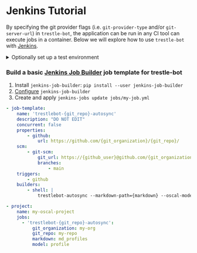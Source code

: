 # Jenkins Tutorial


By specifying the git provider flags (i.e. `git-provider-type` and/or `git-server-url`) in `trestle-bot`, the application can be run in any CI tool can execute jobs in a container. Below we will explore how to use `trestle-bot` with [Jenkins](https://www.jenkins.io/).

<details markdown="block">
  <summary>Optionally set up a test environment</summary>

  **Prerequisites**

  This tutorial will include how to stand up a local Jenkins environment for testing. To get started, ensure you have the following prerequisites: installed:

  - [Podman](https://podman.io/docs/installation)
  - [OpenShift Local](https://docs.redhat.com/en/documentation/red_hat_openshift_local/2.18/html/getting_started_guide/installation_gsg)
  - [Podman Desktop](https://podman.io/docs/installation)


  **High Level Steps**

  1. Run `crc setup` to ensure you system is properly configured
  2. Obtain your [pull secret](https://console.redhat.com/openshift/create/local)
  3. Initialize and start OpenShift [local](https://podman-desktop.io/docs/openshift/openshift-local)
  4. Get `oc` in your path by running `eval $(crc oc-env)`
  5. Get cluster credentials through `crc console --credentials` and run the `oc login` command
  6. Create a new project - `oc new-project jenkins-test`
  7. Deploy Jenkins with the template - `oc new-app jenkins-ephemeral`

</details>

### Build a basic [Jenkins Job Builder](https://docs.openstack.org/infra/jenkins-job-builder/) job template for trestle-bot

1. Install `jenkins-job-builder`: `pip install --user jenkins-job-builder`
2. [Configure](https://jenkins-job-builder.readthedocs.io/en/latest/execution.html) `jenkins-job-builder`
3. Create and apply `jenkins-jobs update jobs/my-job.yml`

```yaml
- job-template:
    name: 'trestlebot-{git_repo}-autosync'
    description: "DO NOT EDIT"
    concurrent: false
    properties:
        - github:
            url: https://github.com/{git_organization}/{git_repo}/
    scm:
        - git-scm:
            git_url: https://{github_user}@github.com/{git_organization}/{git_repo}.git
            branches:
                - main
    triggers:
        - github
    builders:
        - shell: |
            trestlebot-autosync --markdown-path={markdown} --oscal-model={model}

- project:
    name: my-oscal-project
    jobs:
      - 'trestlebot-{git_repo}-autosync':
          git_organization: my-org
          git_repo: my-repo
          markdown: md_profiles
          model: profile
```


